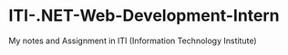 # ITI-.NET-Web-Development-Intern
My notes and Assignment in ITI (Information Technology Institute)
